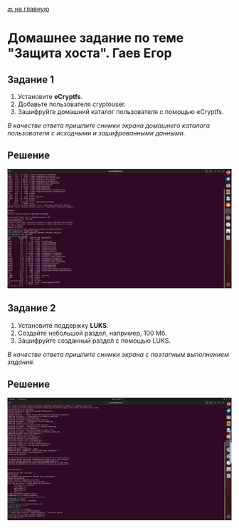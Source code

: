 [🔙 на главную](https://github.com/YeezyWhy/netology-homework/tree/main)

# Домашнее задание по теме "Защита хоста". Гаев Егор

## Задание 1
1. Установите **eCryptfs**.
2. Добавьте пользователя cryptouser.
3. Зашифруйте домашний каталог пользователя с помощью eCryptfs.

*В качестве ответа  пришлите снимки экрана домашнего каталога пользователя с исходными и зашифрованными данными.*  

## Решение

![alt text](img/img1.png)

## Задание 2

1. Установите поддержку **LUKS**.
2. Создайте небольшой раздел, например, 100 Мб.
3. Зашифруйте созданный раздел с помощью LUKS.

*В качестве ответа пришлите снимки экрана с поэтапным выполнением задания.*

## Решение

![alt text](img/img2.png)

